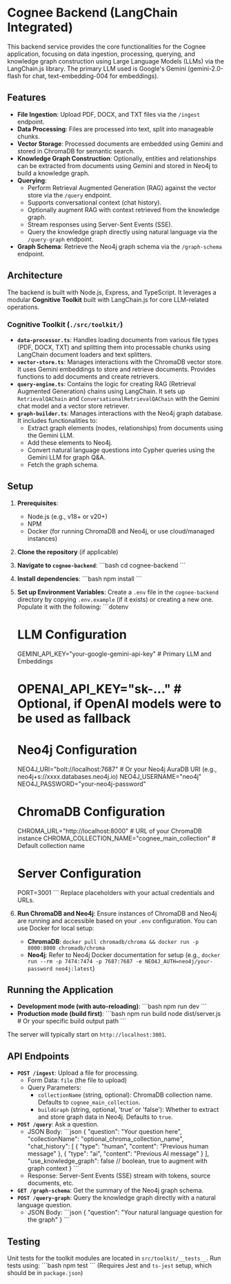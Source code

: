 # Cognee Backend (LangChain Integrated)

This backend service provides the core functionalities for the Cognee application, focusing on data ingestion, processing, querying, and knowledge graph construction using Large Language Models (LLMs) via the LangChain.js library. The primary LLM used is Google's Gemini (gemini-2.0-flash for chat, text-embedding-004 for embeddings).

## Features

-   **File Ingestion**: Upload PDF, DOCX, and TXT files via the `/ingest` endpoint.
-   **Data Processing**: Files are processed into text, split into manageable chunks.
-   **Vector Storage**: Processed documents are embedded using Gemini and stored in ChromaDB for semantic search.
-   **Knowledge Graph Construction**: Optionally, entities and relationships can be extracted from documents using Gemini and stored in Neo4j to build a knowledge graph.
-   **Querying**:
    -   Perform Retrieval Augmented Generation (RAG) against the vector store via the `/query` endpoint.
    -   Supports conversational context (chat history).
    -   Optionally augment RAG with context retrieved from the knowledge graph.
    -   Stream responses using Server-Sent Events (SSE).
    -   Query the knowledge graph directly using natural language via the `/query-graph` endpoint.
-   **Graph Schema**: Retrieve the Neo4j graph schema via the `/graph-schema` endpoint.

## Architecture

The backend is built with Node.js, Express, and TypeScript. It leverages a modular **Cognitive Toolkit** built with LangChain.js for core LLM-related operations.

### Cognitive Toolkit (`./src/toolkit/`)

-   **`data-processor.ts`**: Handles loading documents from various file types (PDF, DOCX, TXT) and splitting them into processable chunks using LangChain document loaders and text splitters.
-   **`vector-store.ts`**: Manages interactions with the ChromaDB vector store. It uses Gemini embeddings to store and retrieve documents. Provides functions to add documents and create retrievers.
-   **`query-engine.ts`**: Contains the logic for creating RAG (Retrieval Augmented Generation) chains using LangChain. It sets up `RetrievalQAChain` and `ConversationalRetrievalQAChain` with the Gemini chat model and a vector store retriever.
-   **`graph-builder.ts`**: Manages interactions with the Neo4j graph database. It includes functionalities to:
    -   Extract graph elements (nodes, relationships) from documents using the Gemini LLM.
    -   Add these elements to Neo4j.
    -   Convert natural language questions into Cypher queries using the Gemini LLM for graph Q&A.
    -   Fetch the graph schema.

## Setup

1.  **Prerequisites**:
    *   Node.js (e.g., v18+ or v20+)
    *   NPM
    *   Docker (for running ChromaDB and Neo4j, or use cloud/managed instances)

2.  **Clone the repository** (if applicable)

3.  **Navigate to `cognee-backend`**:
    \`\`\`bash
    cd cognee-backend
    \`\`\`

4.  **Install dependencies**:
    \`\`\`bash
    npm install
    \`\`\`

5.  **Set up Environment Variables**:
    Create a `.env` file in the `cognee-backend` directory by copying `.env.example` (if it exists) or creating a new one.
    Populate it with the following:
    \`\`\`dotenv
    # LLM Configuration
    GEMINI_API_KEY="your-google-gemini-api-key" # Primary LLM and Embeddings
    # OPENAI_API_KEY="sk-..." # Optional, if OpenAI models were to be used as fallback

    # Neo4j Configuration
    NEO4J_URI="bolt://localhost:7687" # Or your Neo4j AuraDB URI (e.g., neo4j+s://xxxx.databases.neo4j.io)
    NEO4J_USERNAME="neo4j"
    NEO4J_PASSWORD="your-neo4j-password"

    # ChromaDB Configuration
    CHROMA_URL="http://localhost:8000" # URL of your ChromaDB instance
    CHROMA_COLLECTION_NAME="cognee_main_collection" # Default collection name

    # Server Configuration
    PORT=3001
    \`\`\`
    Replace placeholders with your actual credentials and URLs.

6.  **Run ChromaDB and Neo4j**:
    Ensure instances of ChromaDB and Neo4j are running and accessible based on your `.env` configuration. You can use Docker for local setup:
    *   **ChromaDB**: `docker pull chromadb/chroma && docker run -p 8000:8000 chromadb/chroma`
    *   **Neo4j**: Refer to Neo4j Docker documentation for setup (e.g., `docker run --rm -p 7474:7474 -p 7687:7687 -e NEO4J_AUTH=neo4j/your-password neo4j:latest`)

## Running the Application

-   **Development mode (with auto-reloading)**:
    \`\`\`bash
    npm run dev
    \`\`\`
-   **Production mode (build first)**:
    \`\`\`bash
    npm run build
    node dist/server.js # Or your specific build output path
    \`\`\`

The server will typically start on `http://localhost:3001`.

## API Endpoints

-   **`POST /ingest`**: Upload a file for processing.
    -   Form Data: `file` (the file to upload)
    -   Query Parameters:
        -   `collectionName` (string, optional): ChromaDB collection name. Defaults to `cognee_main_collection`.
        -   `buildGraph` (string, optional, 'true' or 'false'): Whether to extract and store graph data in Neo4j. Defaults to `true`.
-   **`POST /query`**: Ask a question.
    -   JSON Body:
        \`\`\`json
        {
          "question": "Your question here",
          "collectionName": "optional_chroma_collection_name",
          "chat_history": [
            { "type": "human", "content": "Previous human message" },
            { "type": "ai", "content": "Previous AI message" }
          ],
          "use_knowledge_graph": false // boolean, true to augment with graph context
        }
        \`\`\`
    -   Response: Server-Sent Events (SSE) stream with tokens, source documents, etc.
-   **`GET /graph-schema`**: Get the summary of the Neo4j graph schema.
-   **`POST /query-graph`**: Query the knowledge graph directly with a natural language question.
    -   JSON Body:
        \`\`\`json
        {
          "question": "Your natural language question for the graph"
        }
        \`\`\`

## Testing

Unit tests for the toolkit modules are located in `src/toolkit/__tests__`. Run tests using:
\`\`\`bash
npm test
\`\`\`
(Requires Jest and `ts-jest` setup, which should be in `package.json`)
